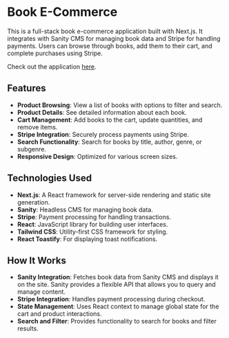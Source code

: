 # Book E-Commerce

This is a full-stack book e-commerce application built with Next.js. It integrates with Sanity CMS for managing book data and Stripe for handling payments. Users can browse through books, add them to their cart, and complete purchases using Stripe.

Check out the application [here](https://entrelibros-tienda.vercel.app).
## Features
- **Product Browsing**: View a list of books with options to filter and search.
- **Product Details**: See detailed information about each book.
- **Cart Management**: Add books to the cart, update quantities, and remove items.
- **Stripe Integration**: Securely process payments using Stripe.
- **Search Functionality**: Search for books by title, author, genre, or subgenre.
- **Responsive Design**: Optimized for various screen sizes.

## Technologies Used
- **Next.js**: A React framework for server-side rendering and static site generation.
- **Sanity**: Headless CMS for managing book data.
- **Stripe**: Payment processing for handling transactions.
- **React**: JavaScript library for building user interfaces.
- **Tailwind CSS**: Utility-first CSS framework for styling.
- **React Toastify**: For displaying toast notifications.


## How It Works
- **Sanity Integration**: Fetches book data from Sanity CMS and displays it on the site. Sanity provides a flexible API that allows you to query and manage content.
- **Stripe Integration**: Handles payment processing during checkout.
- **State Management**: Uses React context to manage global state for the cart and product interactions.
- **Search and Filter**: Provides functionality to search for books and filter results.

